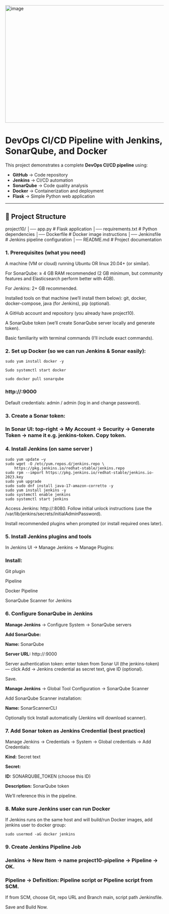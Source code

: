 <img width="940" height="374" alt="image" src="https://github.com/user-attachments/assets/bcb19acc-e742-4e1f-85d5-447a1803e993" />


# DevOps CI/CD Pipeline with Jenkins, SonarQube, and Docker

This project demonstrates a complete **DevOps CI/CD pipeline** using:

- **GitHub** → Code repository  
- **Jenkins** → CI/CD automation  
- **SonarQube** → Code quality analysis  
- **Docker** → Containerization and deployment  
- **Flask** → Simple Python web application  

---

## 📌 Project Structure

project10/
│── app.py # Flask application
│── requirements.txt # Python dependencies
│── Dockerfile # Docker image instructions
│── Jenkinsfile # Jenkins pipeline configuration
│── README.md # Project documentation



### 1. Prerequisites (what you need)

A machine (VM or cloud) running Ubuntu OR linux 20.04+ (or similar).

For SonarQube: ≥ 4 GB RAM recommended (2 GB minimum, but community features and Elasticsearch perform better with 4GB).

For Jenkins: 2+ GB recommended.

Installed tools on that machine (we’ll install them below): git, docker, docker-compose, java (for Jenkins), pip (optional).

A GitHub account and repository (you already have project10).

A SonarQube token (we’ll create SonarQube server locally and generate token).

Basic familiarity with terminal commands (I’ll include exact commands).

### 2. Set up Docker (so we can run Jenkins & Sonar easily):

```sudo yum install docker -y```

```Sudo systemctl start docker```

`sudo docker pull sonarqube`

### http://<your-server-ip>:9000

Default credentials: admin / admin (log in and change password).

### 3. Create a Sonar token:

### In Sonar UI: top-right → My Account → Security → Generate Token → name it e.g. jenkins-token. Copy token.

### 4. Install Jenkins (on same server )
```
sudo yum update –y
sudo wget -O /etc/yum.repos.d/jenkins.repo \
    https://pkg.jenkins.io/redhat-stable/jenkins.repo
sudo rpm --import https://pkg.jenkins.io/redhat-stable/jenkins.io-2023.key
sudo yum upgrade
sudo sudo dnf install java-17-amazon-corretto -y
sudo yum install jenkins -y
sudo systemctl enable jenkins
sudo systemctl start jenkins  
```
Access Jenkins: http://<server-ip>:8080.
Follow initial unlock instructions (use the /var/lib/jenkins/secrets/initialAdminPassword).

Install recommended plugins when prompted (or install required ones later).

### 5. Install Jenkins plugins and tools

In Jenkins UI → Manage Jenkins → Manage Plugins:

### Install:

Git plugin

Pipeline

Docker Pipeline

SonarQube Scanner for Jenkins

### 6. Configure SonarQube in Jenkins

**Manage Jenkins** → Configure System → SonarQube servers

**Add SonarQube:**

**Name:** SonarQube

**Server URL:** http://<server-ip>:9000

Server authentication token: enter token from Sonar UI (the jenkins-token) — click Add → Jenkins credential as secret text, give ID (optional).

Save.

**Manage Jenkins** → Global Tool Configuration → SonarQube Scanner

Add SonarQube Scanner installation:

**Name:** SonarScannerCLI

Optionally tick Install automatically (Jenkins will download scanner).

### 7. Add Sonar token as Jenkins Credential (best practice)

Manage Jenkins → Credentials → System → Global credentials → Add Credentials:

**Kind:** Secret text

**Secret:** <your-sonar-token>

**ID:** SONARQUBE_TOKEN (choose this ID)

**Description:** SonarQube token

We’ll reference this in the pipeline.

### 8. Make sure Jenkins user can run Docker

If Jenkins runs on the same host and will build/run Docker images, add jenkins user to docker group:

`sudo usermod -aG docker jenkins`

### 9. Create Jenkins Pipeline Job

### Jenkins → New Item → name project10-pipeline → Pipeline → OK.

### Pipeline → Definition: Pipeline script or Pipeline script from SCM.

If from SCM, choose Git, repo URL and Branch main, script path Jenkinsfile.

Save and Build Now.
